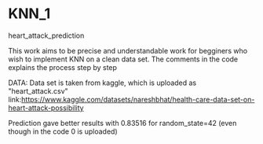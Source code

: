 # KNN_1
heart_attack_prediction

This work aims to be precise and understandable work for begginers who wish to implement KNN on a clean data set.
The comments in the code explains the process step by step

DATA: Data set is taken from kaggle, which is uploaded as "heart_attack.csv"
link:https://www.kaggle.com/datasets/nareshbhat/health-care-data-set-on-heart-attack-possibility

Prediction gave better results with 0.83516 for random_state=42 (even though in the code 0 is uploaded)

